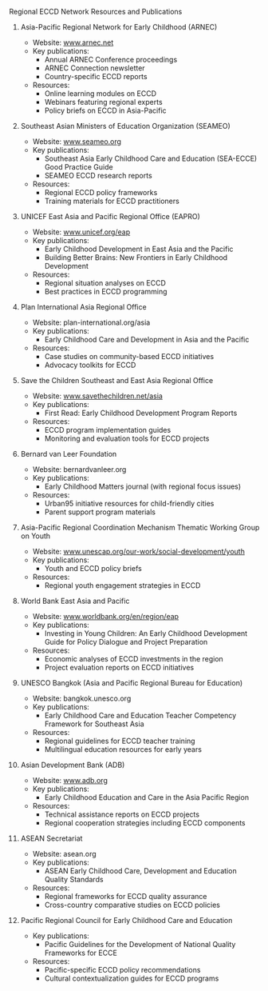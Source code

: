 Regional ECCD Network Resources and Publications

1. Asia-Pacific Regional Network for Early Childhood (ARNEC)
   - Website: www.arnec.net
   - Key publications:
     * Annual ARNEC Conference proceedings
     * ARNEC Connection newsletter
     * Country-specific ECCD reports
   - Resources:
     * Online learning modules on ECCD
     * Webinars featuring regional experts
     * Policy briefs on ECCD in Asia-Pacific

2. Southeast Asian Ministers of Education Organization (SEAMEO)
   - Website: www.seameo.org
   - Key publications:
     * Southeast Asia Early Childhood Care and Education (SEA-ECCE) Good Practice Guide
     * SEAMEO ECCD research reports
   - Resources:
     * Regional ECCD policy frameworks
     * Training materials for ECCD practitioners

3. UNICEF East Asia and Pacific Regional Office (EAPRO)
   - Website: www.unicef.org/eap
   - Key publications:
     * Early Childhood Development in East Asia and the Pacific
     * Building Better Brains: New Frontiers in Early Childhood Development
   - Resources:
     * Regional situation analyses on ECCD
     * Best practices in ECCD programming

4. Plan International Asia Regional Office
   - Website: plan-international.org/asia
   - Key publications:
     * Early Childhood Care and Development in Asia and the Pacific
   - Resources:
     * Case studies on community-based ECCD initiatives
     * Advocacy toolkits for ECCD

5. Save the Children Southeast and East Asia Regional Office
   - Website: www.savethechildren.net/asia
   - Key publications:
     * First Read: Early Childhood Development Program Reports
   - Resources:
     * ECCD program implementation guides
     * Monitoring and evaluation tools for ECCD projects

6. Bernard van Leer Foundation
   - Website: bernardvanleer.org
   - Key publications:
     * Early Childhood Matters journal (with regional focus issues)
   - Resources:
     * Urban95 initiative resources for child-friendly cities
     * Parent support program materials

7. Asia-Pacific Regional Coordination Mechanism Thematic Working Group on Youth
   - Website: www.unescap.org/our-work/social-development/youth
   - Key publications:
     * Youth and ECCD policy briefs
   - Resources:
     * Regional youth engagement strategies in ECCD

8. World Bank East Asia and Pacific
   - Website: www.worldbank.org/en/region/eap
   - Key publications:
     * Investing in Young Children: An Early Childhood Development Guide for Policy Dialogue and Project Preparation
   - Resources:
     * Economic analyses of ECCD investments in the region
     * Project evaluation reports on ECCD initiatives

9. UNESCO Bangkok (Asia and Pacific Regional Bureau for Education)
   - Website: bangkok.unesco.org
   - Key publications:
     * Early Childhood Care and Education Teacher Competency Framework for Southeast Asia
   - Resources:
     * Regional guidelines for ECCD teacher training
     * Multilingual education resources for early years

10. Asian Development Bank (ADB)
    - Website: www.adb.org
    - Key publications:
      * Early Childhood Education and Care in the Asia Pacific Region
    - Resources:
      * Technical assistance reports on ECCD projects
      * Regional cooperation strategies including ECCD components

11. ASEAN Secretariat
    - Website: asean.org
    - Key publications:
      * ASEAN Early Childhood Care, Development and Education Quality Standards
    - Resources:
      * Regional frameworks for ECCD quality assurance
      * Cross-country comparative studies on ECCD policies

12. Pacific Regional Council for Early Childhood Care and Education
    - Key publications:
      * Pacific Guidelines for the Development of National Quality Frameworks for ECCE
    - Resources:
      * Pacific-specific ECCD policy recommendations
      * Cultural contextualization guides for ECCD programs